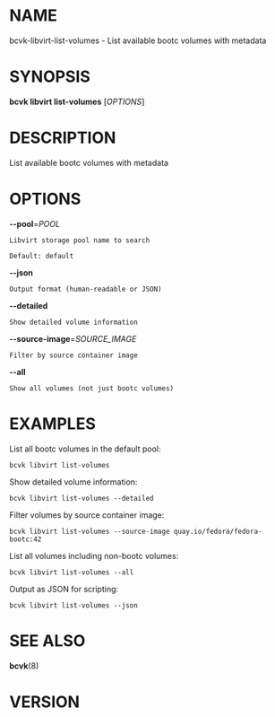 # NAME

bcvk-libvirt-list-volumes - List available bootc volumes with metadata

# SYNOPSIS

**bcvk libvirt list-volumes** [*OPTIONS*]

# DESCRIPTION

List available bootc volumes with metadata

# OPTIONS

<!-- BEGIN GENERATED OPTIONS -->
**--pool**=*POOL*

    Libvirt storage pool name to search

    Default: default

**--json**

    Output format (human-readable or JSON)

**--detailed**

    Show detailed volume information

**--source-image**=*SOURCE_IMAGE*

    Filter by source container image

**--all**

    Show all volumes (not just bootc volumes)

<!-- END GENERATED OPTIONS -->

# EXAMPLES

List all bootc volumes in the default pool:

    bcvk libvirt list-volumes

Show detailed volume information:

    bcvk libvirt list-volumes --detailed

Filter volumes by source container image:

    bcvk libvirt list-volumes --source-image quay.io/fedora/fedora-bootc:42

List all volumes including non-bootc volumes:

    bcvk libvirt list-volumes --all

Output as JSON for scripting:

    bcvk libvirt list-volumes --json

# SEE ALSO

**bcvk**(8)

# VERSION

<!-- VERSION PLACEHOLDER -->
